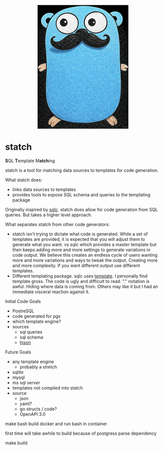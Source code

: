 <div align="center">
  <img src="docs/logo/logo.jpg">
</div>

# statch

**S**QL **T**emplate M**atch**ing 

statch is a tool for matching data sources to templates for code generation.

What statch does:
- links data sources to templates
- provides tools to expose SQL schema and queries to the templating package

Originally inspired by [sqlc](https://github.com/sqlc-dev/sqlc). statch does allow
for code generation from SQL queries. But takes a higher level approach.

What separates statch from other code generators:
- statch isn't trying to dictate what code is generated. While a set of templates 
  are provided, it is expected that you will adjust them to generate what you want.
  vs sqlc which provides a master template but then keeps adding more and more
  settings to generate variations in code output. We believe this creates an
  endless cycle of users wanting more and more variations and ways to tweak the
  output. Creating more and more complexity. If you want different output use
  different templates.
- Different templating package. sqlc uses [template](https://pkg.go.dev/text/template).
  I personally find template gross. The code is ugly and difficult to read.
  "." notation is awful. Hiding where data is coming from. Others may like it
  but I had an immediate visceral reaction against it.

Initial Code Goals
- PostreSQL
- code generated for pgx
- which template engine?
- sources
  - sql queries
  - sql schema
  - [hjson](https://hjson.github.io/)

Future Goals
- any template engine
  - probably a stretch
- sqlite
- mysql
- ms sql server
- templates not compiled into statch
- source
  - json
  - yaml?
  - go structs / code?
  - OpenAPI 3.0

make bash
  build docker and run bash in container

first time will take awhile to build because of postgress parse dependency

make build  

